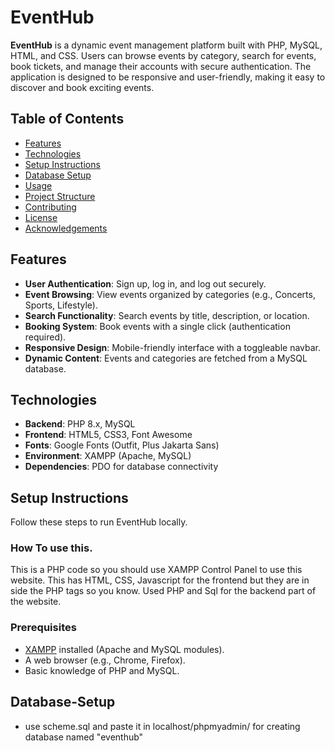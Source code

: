 # EventHub

**EventHub** is a dynamic event management platform built with PHP, MySQL, HTML, and CSS. Users can browse events by category, search for events, book tickets, and manage their accounts with secure authentication. The application is designed to be responsive and user-friendly, making it easy to discover and book exciting events.

## Table of Contents
- [Features](#features)
- [Technologies](#technologies)
- [Setup Instructions](#setup-instructions)
- [Database Setup](#database-setup)
- [Usage](#usage)
- [Project Structure](#project-structure)
- [Contributing](#contributing)
- [License](#license)
- [Acknowledgements](#acknowledgements)

## Features
- **User Authentication**: Sign up, log in, and log out securely.
- **Event Browsing**: View events organized by categories (e.g., Concerts, Sports, Lifestyle).
- **Search Functionality**: Search events by title, description, or location.
- **Booking System**: Book events with a single click (authentication required).
- **Responsive Design**: Mobile-friendly interface with a toggleable navbar.
- **Dynamic Content**: Events and categories are fetched from a MySQL database.

## Technologies
- **Backend**: PHP 8.x, MySQL
- **Frontend**: HTML5, CSS3, Font Awesome
- **Fonts**: Google Fonts (Outfit, Plus Jakarta Sans)
- **Environment**: XAMPP (Apache, MySQL)
- **Dependencies**: PDO for database connectivity

## Setup Instructions
Follow these steps to run EventHub locally.

### How To use this.
This is a PHP code so you should use XAMPP Control Panel to use this website.
This has HTML, CSS, Javascript for the frontend but they are in side the PHP tags so you know.
Used PHP and Sql for the backend part of the website.

### Prerequisites
- [XAMPP](https://www.apachefriends.org/) installed (Apache and MySQL modules).
- A web browser (e.g., Chrome, Firefox).
- Basic knowledge of PHP and MySQL.

## Database-Setup
- use scheme.sql and paste it in localhost/phpmyadmin/ for creating database named "eventhub"
